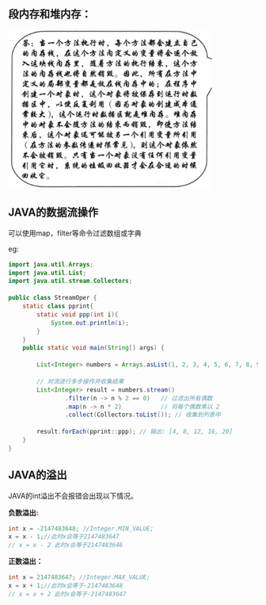 ## 段内存和堆内存：

![image-20240715091516065](./MD_img/image-20240715091516065.png)

## JAVA的数据流操作

可以使用map，filter等命令过滤数组或字典

eg:

```java
import java.util.Arrays;
import java.util.List;
import java.util.stream.Collectors;

public class StreamOper {
    static class pprint{
        static void ppp(int i){
            System.out.println(i);
        }
    }
    public static void main(String[] args) {

        List<Integer> numbers = Arrays.asList(1, 2, 3, 4, 5, 6, 7, 8, 9, 10);

        // 对流进行多步操作并收集结果
        List<Integer> result = numbers.stream()
                .filter(n -> n % 2 == 0)   // 过滤出所有偶数
                .map(n -> n * 2)           // 将每个偶数乘以 2
                .collect(Collectors.toList()); // 收集到列表中

        result.forEach(pprint::ppp); // 输出: [4, 8, 12, 16, 20]
    }
}
```

## JAVA的溢出

JAVA的int溢出不会报错会出现以下情况。

**负数溢出:**

```java
int x = -2147483648; //Integer.MIN_VALUE;
x = x - 1;//此时x会等于2147483647
// x = x - 2 此时x会等于2147483646
```
**正数溢出：**

```java
int x = 2147483647; //Integer.MAX_VALUE;
x = x + 1;//此时x会等于-2147483648
// x = x + 2 此时x会等于-2147483647
```

